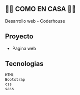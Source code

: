 ## 👩‍🍳 COMO EN CASA 👩‍🍳 

Desarrollo web - Coderhouse

## Proyecto

- Pagina web 

## Tecnologias
```sh
HTML
Bootstrap
css
sass
```